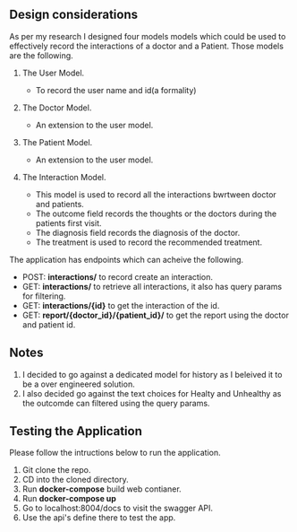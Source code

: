 ## Design considerations

As per my research I designed four models models which could be used to effectively record the interactions of a doctor and a Patient.
Those models are the following.

1. The User Model.
    - To record the user name and id(a formality)
2. The Doctor Model.
    - An extension to the user model.
3. The Patient Model.
   - An extension to the user model.
    
4. The Interaction Model.
   - This model is used to record all the interactions bwrtween doctor and patients.
   - The outcome field records the thoughts or the doctors during the patients first visit.
   - The diagnosis field records the diagnosis of the doctor.
   - The treatment is used to record the recommended treatment.

The application has endpoints which can acheive the following.
  - POST: **interactions/** to record create an interaction.
  - GET: **interactions/** to retrieve all interactions, it also has query params for filtering.
  - GET: **interactions/{id}** to get the interaction of the id.
  - GET: **report/{doctor_id}/{patient_id}/** to get the report using the doctor and patient id.

## Notes
  1. I decided to go against a dedicated model for history as I beleived it to be a over engineered solution.
  2. I also decided go against the text choices for Healty and Unhealthy as the outcomde can filtered using the query params.


## Testing the Application
Please follow the intructions below to run the application.

1. Git clone the repo.
2. CD into the cloned directory.
3. Run **docker-compose** build web contianer.
4. Run **docker-compose up**
5. Go to localhost:8004/docs to visit the swagger API.
6. Use the api's define there to test the app.
